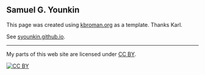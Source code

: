 ## Samuel G. Younkin

This page was created using [kbroman.org](http://kbroman.org) as a
template.  Thanks Karl.

See [syounkin.github.io](https://syounkin.github.io/).

---

My parts of this web site are licensed under
[CC BY](http://creativecommons.org/licenses/by/3.0/).

[![CC BY](http://i.creativecommons.org/l/by/3.0/88x31.png)](http://creativecommons.org/licenses/by/3.0/)
